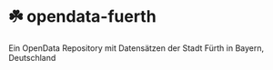 # ☘️ opendata-fuerth
Ein OpenData Repository mit Datensätzen der Stadt Fürth in Bayern, Deutschland
